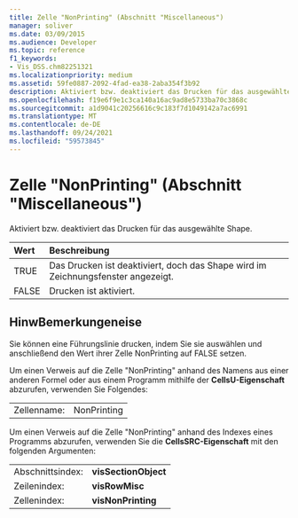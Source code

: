```yaml
---
title: Zelle "NonPrinting" (Abschnitt "Miscellaneous")
manager: soliver
ms.date: 03/09/2015
ms.audience: Developer
ms.topic: reference
f1_keywords:
- Vis_DSS.chm82251321
ms.localizationpriority: medium
ms.assetid: 59fe0887-2092-4fad-ea38-2aba354f3b92
description: Aktiviert bzw. deaktiviert das Drucken für das ausgewählte Shape.
ms.openlocfilehash: f19e6f9e1c3ca140a16ac9ad8e5733ba70c3868c
ms.sourcegitcommit: a1d9041c20256616c9c183f7d1049142a7ac6991
ms.translationtype: MT
ms.contentlocale: de-DE
ms.lasthandoff: 09/24/2021
ms.locfileid: "59573845"
---
```

# <a name="nonprinting-cell-miscellaneous-section"></a>Zelle "NonPrinting" (Abschnitt "Miscellaneous")

Aktiviert bzw. deaktiviert das Drucken für das ausgewählte Shape.
  
|**Wert**|**Beschreibung**|
|:-----|:-----|
| TRUE  <br/> | Das Drucken ist deaktiviert, doch das Shape wird im Zeichnungsfenster angezeigt.  <br/> |
| FALSE  <br/> | Drucken ist aktiviert.  <br/> |
   
## <a name="remarks"></a>HinwBemerkungeneise

Sie können eine Führungslinie drucken, indem Sie sie auswählen und anschließend den Wert ihrer Zelle NonPrinting auf FALSE setzen.
  
Um einen Verweis auf die Zelle "NonPrinting" anhand des Namens aus einer anderen Formel oder aus einem Programm mithilfe der **CellsU-Eigenschaft** abzurufen, verwenden Sie Folgendes: 
  
|||
|:-----|:-----|
| Zellenname:  <br/> | NonPrinting  <br/> |
   
Um einen Verweis auf die Zelle "NonPrinting" anhand des Indexes eines Programms abzurufen, verwenden Sie die **CellsSRC-Eigenschaft** mit den folgenden Argumenten: 
  
|||
|:-----|:-----|
| Abschnittsindex:  <br/> |**visSectionObject** <br/> |
| Zeilenindex:  <br/> |**visRowMisc** <br/> |
| Zellenindex:  <br/> |**visNonPrinting** <br/> |
   

